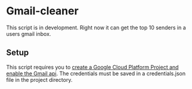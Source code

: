 # Gmail-cleaner
This script is in development. Right now it can get the top 10 senders in a users gmail inbox.
## Setup
This script requires you to [create a Google Cloud Platform Project and enable the Gmail api](https://developers.google.com/workspace/guides/create-project). The credentials must be saved in a credentials.json file in the project directory.
